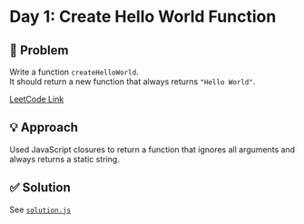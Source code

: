# Day 1: Create Hello World Function

## 📝 Problem
Write a function `createHelloWorld`.  
It should return a new function that always returns `"Hello World"`.

[LeetCode Link](https://leetcode.com/problems/create-hello-world-function/)

## 💡 Approach
Used JavaScript closures to return a function that ignores all arguments and always returns a static string.

## ✅ Solution
See [`solution.js`](./solution.js)
